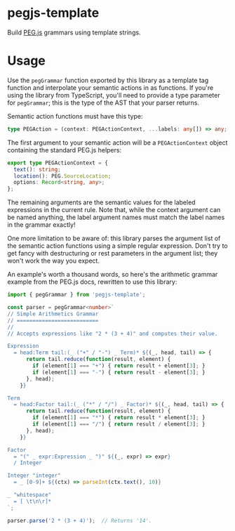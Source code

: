 # pegjs-template
Build [PEG.js](https://pegjs.org) grammars using template strings.

# Usage

Use the `pegGrammar` function exported by this library as a template tag
function and interpolate your semantic actions in as functions. If you're using
the library from TypeScript, you'll need to provide a type parameter for
`pegGrammar`; this is the type of the AST that your parser returns.

Semantic action functions must have this type:

```ts
type PEGAction = (context: PEGActionContext, ...labels: any[]) => any;
```

The first argument to your semantic action will be a `PEGActionContext` object
containing the standard PEG.js helpers:

```ts
export type PEGActionContext = {
  text(): string;
  location(): PEG.SourceLocation;
  options: Record<string, any>;
};
```

The remaining arguments are the semantic values for the labeled expressions in
the current rule. Note that, while the context argument can be named anything,
the label argument names must match the label names in the grammar exactly!

One more limitation to be aware of: this library parses the argument list of the
semantic action functions using a simple regular expression. Don't try to get
fancy with destructuring or rest parameters in the argument list; they won't
work the way you expect.

An example's worth a thousand words, so here's the arithmetic grammar example
from the PEG.js docs, rewritten to use this library:

```ts
import { pegGrammar } from 'pegjs-template';

const parser = pegGrammar<number>`
// Simple Arithmetics Grammar
// ==========================
//
// Accepts expressions like "2 * (3 + 4)" and computes their value.

Expression
  = head:Term tail:(_ ("+" / "-") _ Term)* ${(_, head, tail) => {
      return tail.reduce(function(result, element) {
        if (element[1] === "+") { return result + element[3]; }
        if (element[1] === "-") { return result - element[3]; }
      }, head);
    }}

Term
  = head:Factor tail:(_ ("*" / "/") _ Factor)* ${(_, head, tail) => {
      return tail.reduce(function(result, element) {
        if (element[1] === "*") { return result * element[3]; }
        if (element[1] === "/") { return result / element[3]; }
      }, head);
    }}

Factor
  = "(" _ expr:Expression _ ")" ${(_, expr) => expr}
  / Integer

Integer "integer"
  = _ [0-9]+ ${(ctx) => parseInt(ctx.text(), 10)}

_ "whitespace"
  = [ \t\n\r]*
`;

parser.parse('2 * (3 + 4)');  // Returns '14'.
